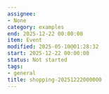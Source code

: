 ```yaml
---
assignee:
- None
category: examples
end: 2025-12-22 00:00:00
item: Event
modified: 2025-05-10@01:28:32
start: 2025-12-22 00:00:00
status: Not started
tags:
- general
title: shopping-20251222000000
---
```


